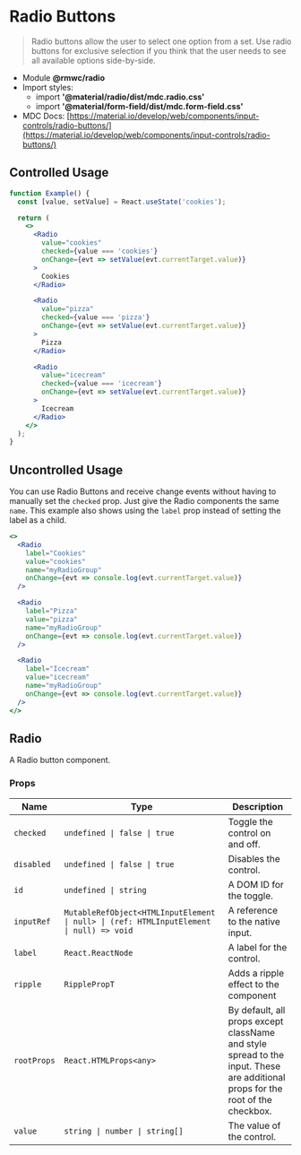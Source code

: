 # Radio Buttons

> Radio buttons allow the user to select one option from a set. Use radio buttons for exclusive selection if you think that the user needs to see all available options side-by-side.

- Module **@rmwc/radio**
- Import styles:
  - import **'@material/radio/dist/mdc.radio.css'**
  - import **'@material/form-field/dist/mdc.form-field.css'**
- MDC Docs: [https://material.io/develop/web/components/input-controls/radio-buttons/](https://material.io/develop/web/components/input-controls/radio-buttons/)

## Controlled Usage

```jsx
function Example() {
  const [value, setValue] = React.useState('cookies');

  return (
    <>
      <Radio
        value="cookies"
        checked={value === 'cookies'}
        onChange={evt => setValue(evt.currentTarget.value)}
      >
        Cookies
      </Radio>

      <Radio
        value="pizza"
        checked={value === 'pizza'}
        onChange={evt => setValue(evt.currentTarget.value)}
      >
        Pizza
      </Radio>

      <Radio
        value="icecream"
        checked={value === 'icecream'}
        onChange={evt => setValue(evt.currentTarget.value)}
      >
        Icecream
      </Radio>
    </>
  );
}
```

## Uncontrolled Usage

You can use Radio Buttons and receive change events without having to manually set the `checked` prop. Just give the Radio components the same `name`. This example also shows using the `label` prop instead of setting the label as a child.

```jsx
<>
  <Radio
    label="Cookies"
    value="cookies"
    name="myRadioGroup"
    onChange={evt => console.log(evt.currentTarget.value)}
  />

  <Radio
    label="Pizza"
    value="pizza"
    name="myRadioGroup"
    onChange={evt => console.log(evt.currentTarget.value)}
  />

  <Radio
    label="Icecream"
    value="icecream"
    name="myRadioGroup"
    onChange={evt => console.log(evt.currentTarget.value)}
  />
</>
```

## Radio
A Radio button component.

### Props

| Name | Type | Description |
|------|------|-------------|
| `checked` | `undefined \| false \| true` | Toggle the control on and off. |
| `disabled` | `undefined \| false \| true` | Disables the control. |
| `id` | `undefined \| string` | A DOM ID for the toggle. |
| `inputRef` | `MutableRefObject<HTMLInputElement \| null> \| (ref: HTMLInputElement \| null) => void` | A reference to the native input. |
| `label` | `React.ReactNode` | A label for the control. |
| `ripple` | `RipplePropT` | Adds a ripple effect to the component |
| `rootProps` | `React.HTMLProps<any>` | By default, all props except className and style spread to the input. These are additional props for the root of the checkbox. |
| `value` | `string \| number \| string[]` | The value of the control. |


